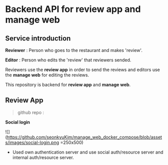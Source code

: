 # Backend API for review app and manage web


## Service introduction

**Reviewer** : Person who goes to the restaurant and makes 'review'.

**Editor** : Person who edits the 'review' that reviewers sended.

Reviewers use the **review app** in order to send the reviews and editors use the **manage web** for editing the reviews. 

This repository is backend for **review app** and **manage web**.


## Review App

> github repo : 

**Social login**

![](https://github.com/seonkyuKim/manage_web_docker_compose/blob/assets/images/social-login.png =250x500)

* Used own authentication server and use social auth/resource server and internal auth/resource server.
